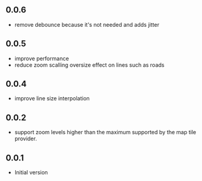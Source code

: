 ## 0.0.6

* remove debounce because it's not needed and adds jitter
## 0.0.5

* improve performance
* reduce zoom scalling oversize effect on lines such as roads
## 0.0.4

* improve line size interpolation
## 0.0.2

* support zoom levels higher than the maximum supported by
  the map tile provider.

## 0.0.1

* Initial version
